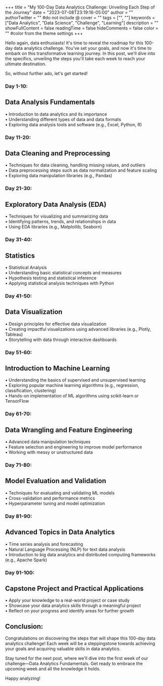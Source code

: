 +++
title = "My 100-Day Data Analytics Challenge: Unveiling Each Step of the Journey"
date = "2023-07-08T23:19:16-05:00"
author = ""
authorTwitter = "" #do not include @
cover = ""
tags = ["", ""]
keywords = ["Data Analytics", "Data Science", "Challenge", "Learning"]
description = ""
showFullContent = false
readingTime = false
hideComments = false
color = "" #color from the theme settings
+++

Hello again, data enthusiasts! It's time to reveal the roadmap for this 100-day data analytics challenge. You've set your goals, and now it's time to embark on this transformative learning journey. In this post, we'll dive into the specifics, unveiling the steps you'll take each week to reach your ultimate destination. 

So, without further ado, let's get started!


### Day 1-10: 
## Data Analysis Fundamentals
•	Introduction to data analytics and its importance \
•	Understanding different types of data and data formats \
•	Exploring data analysis tools and software (e.g., Excel, Python, R) 

### Day 11-20: 
## Data Cleaning and Preprocessing
•	Techniques for data cleaning, handling missing values, and outliers \
•	Data preprocessing steps such as data normalization and feature scaling \
•	Exploring data manipulation libraries (e.g., Pandas) 

### Day 21-30: 
## Exploratory Data Analysis (EDA)
•	Techniques for visualizing and summarizing data \
•	Identifying patterns, trends, and relationships in data \
•	Using EDA libraries (e.g., Matplotlib, Seaborn) 

### Day 31-40: 
## Statistics
•	Statistical Analysis \
•	Understanding basic statistical concepts and measures \
•	Hypothesis testing and statistical inference \
•	Applying statistical analysis techniques with Python 


### Day 41-50: 
## Data Visualization
•	Design principles for effective data visualization \
•	Creating impactful visualizations using advanced libraries (e.g., Plotly, Tableau) \
•	Storytelling with data through interactive dashboards 

### Day 51-60: 
## Introduction to Machine Learning
•	Understanding the basics of supervised and unsupervised learning \
•	Exploring popular machine learning algorithms (e.g., regression, classification, clustering) \
•	Hands-on implementation of ML algorithms using scikit-learn or TensorFlow 

### Day 61-70: 
## Data Wrangling and Feature Engineering
•	Advanced data manipulation techniques \
•	Feature selection and engineering to improve model performance \
•	Working with messy or unstructured data 

### Day 71-80: 
## Model Evaluation and Validation
•	Techniques for evaluating and validating ML models \
•	Cross-validation and performance metrics \
•	Hyperparameter tuning and model optimization 


### Day 81-90: 
## Advanced Topics in Data Analytics
•	Time series analysis and forecasting \
•	Natural Language Processing (NLP) for text data analysis \
•	Introduction to big data analytics and distributed computing frameworks (e.g., Apache Spark) 

### Day 91-100: 
## Capstone Project and Practical Applications

•	Apply your knowledge to a real-world project or case study \
•	Showcase your data analytics skills through a meaningful project \
•	Reflect on your progress and identify areas for further growth 

## Conclusion:
Congratulations on discovering the steps that will shape this 100-day data analytics challenge! Each week will be a steppingstone towards achieving your goals and acquiring valuable skills in data analytics. 

Stay tuned for the next post, where we'll dive into the first week of our challenge—Data Analytics Fundamentals. Get ready to embrace the upcoming week and all the knowledge it holds. 

Happy analyzing!



